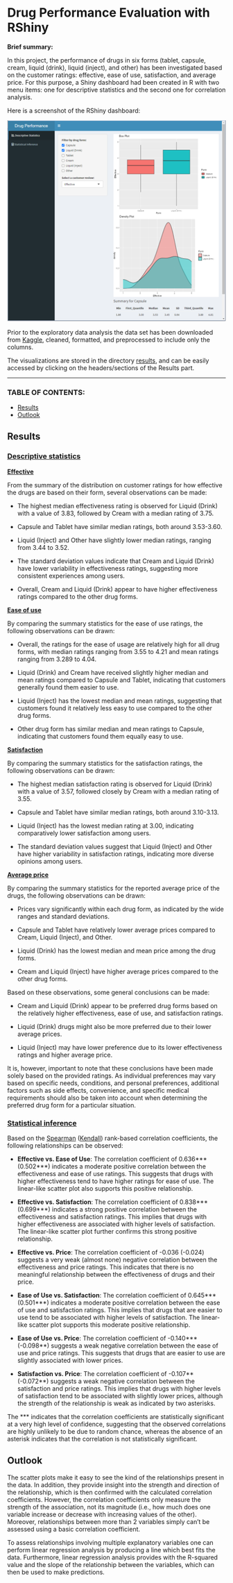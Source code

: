 # Drug Performance Evaluation with RShiny

**Brief summary:**

In this project, the performance of drugs in six forms (tablet, capsule, cream, liquid (drink), liquid (inject), and other) has been investigated based on the customer ratings: effective, ease of use, satisfaction, and average price. 
For this purpose, a Shiny dashboard had been created in R with two menu items: one for descriptive statistics and the second one for correlation analysis. 

Here is a screenshot of the RShiny dashboard:

<p align="center">
<img src="https://github.com/arjeta-rushiti/data-science-portfolio/blob/main/drug_performance_eval/dashboard_screenshot.png">
</p>

Prior to the exploratory data analysis the data set has been downloaded from [Kaggle](https://www.kaggle.com/datasets/thedevastator/drug-performance-evaluation), cleaned, formatted, and preprocessed to include only the columns. 

The visualizations are stored in the directory [results](https://github.com/arjeta-rushiti/data-science-portfolio/tree/main/drug_performance_eval/results), and can be easily accessed by clicking on the headers/sections of the Results part. 

<hr>

### TABLE OF CONTENTS:
* [Results](https://github.com/arjeta-rushiti/data-science-portfolio/tree/main/drug_performance_eval#results)
* [Outlook](https://github.com/arjeta-rushiti/data-science-portfolio/tree/main/drug_performance_eval#outlook)

 
## Results

### [Descriptive statistics](https://github.com/arjeta-rushiti/data-science-portfolio/tree/main/drug_performance_eval/results/descriptive_statistics)

[**Effective**](https://github.com/arjeta-rushiti/data-science-portfolio/blob/main/drug_performance_eval/results/descriptive_statistics/effective.pdf)

From the summary of the distribution on customer ratings for how effective the drugs are based on their form, several observations can be made:

* The highest median effectiveness rating is observed for Liquid (Drink) with a value of 3.83, followed by Cream with a median rating of 3.75.

* Capsule and Tablet have similar median ratings, both around 3.53-3.60.

* Liquid (Inject) and Other have slightly lower median ratings, ranging from 3.44 to 3.52.

* The standard deviation values indicate that Cream and Liquid (Drink) have lower variability in effectiveness ratings, suggesting more consistent experiences among users.

* Overall, Cream and Liquid (Drink) appear to have higher effectiveness ratings compared to the other drug forms.

[**Ease of use**](https://github.com/arjeta-rushiti/data-science-portfolio/blob/main/drug_performance_eval/results/descriptive_statistics/ease_of_use.pdf)

By comparing the summary statistics for the ease of use ratings, the following observations can be drawn:

* Overall, the ratings for the ease of usage are relatively high for all drug forms, with median ratings ranging from 3.55 to 4.21 and mean ratings ranging from 3.289 to 4.04.

* Liquid (Drink) and Cream have received slightly higher median and mean ratings compared to Capsule and Tablet, indicating that customers generally found them easier to use.

* Liquid (Inject) has the lowest median and mean ratings, suggesting that customers found it relatively less easy to use compared to the other drug forms.

* Other drug form has similar median and mean ratings to Capsule, indicating that customers found them equally easy to use.

[**Satisfaction**](https://github.com/arjeta-rushiti/data-science-portfolio/blob/main/drug_performance_eval/results/descriptive_statistics/satisfaction.pdf)

By comparing the summary statistics for the satisfaction ratings, the following observations can be drawn:

* The highest median satisfaction rating is observed for Liquid (Drink) with a value of 3.57, followed closely by Cream with a median rating of 3.55.

* Capsule and Tablet have similar median ratings, both around 3.10-3.13.

* Liquid (Inject) has the lowest median rating at 3.00, indicating comparatively lower satisfaction among users.

* The standard deviation values suggest that Liquid (Inject) and Other have higher variability in satisfaction ratings, indicating more diverse opinions among users.

[**Average price**](https://github.com/arjeta-rushiti/data-science-portfolio/blob/main/drug_performance_eval/results/descriptive_statistics/price.pdf)

By comparing the summary statistics for the reported average price of the drugs, the following observations can be drawn:

* Prices vary significantly within each drug form, as indicated by the wide ranges and standard deviations.

* Capsule and Tablet have relatively lower average prices compared to Cream, Liquid (Inject), and Other.

* Liquid (Drink) has the lowest median and mean price among the drug forms.

* Cream and Liquid (Inject) have higher average prices compared to the other drug forms.


Based on these observations, some general conclusions can be made:

* Cream and Liquid (Drink) appear to be preferred drug forms based on the relatively higher effectiveness, ease of use, and satisfaction ratings.

* Liquid (Drink) drugs might also be more preferred due to their lower average prices.

* Liquid (Inject) may have lower preference due to its lower effectiveness ratings and higher average price.

It is, however, important to note that these conclusions have been made solely based on the provided ratings. 
As individual preferences may vary based on specific needs, conditions, and personal preferences, 
additional factors such as side effects, convenience, and specific medical requirements should also be taken into account when determining the preferred drug form for a particular situation.

### [Statistical inference](https://github.com/arjeta-rushiti/data-science-portfolio/tree/main/drug_performance_eval/results/statistical_inference)

Based on the [Spearman](https://github.com/arjeta-rushiti/data-science-portfolio/blob/main/drug_performance_eval/results/statistical_inference/spearman_correlation.pdf) ([Kendall](https://github.com/arjeta-rushiti/data-science-portfolio/blob/main/drug_performance_eval/results/statistical_inference/kendall_correlation.pdf)) rank-based correlation coefficients, the following relationships can be observed:

* **Effective vs. Ease of Use**: The correlation coefficient of 0.636*** (0.502***) indicates a moderate positive correlation between the effectiveness and ease of use ratings. This suggests that drugs with higher effectiveness tend to have higher ratings for ease of use. The linear-like scatter plot also supports this positive relationship.

* **Effective vs. Satisfaction**: The correlation coefficient of 0.838*** (0.699***) indicates a strong positive correlation between the effectiveness and satisfaction ratings. This implies that drugs with higher effectiveness are associated with higher levels of satisfaction. The linear-like scatter plot further confirms this strong positive relationship.

* **Effective vs. Price**: The correlation coefficient of -0.036 (-0.024) suggests a very weak (almost none) negative correlation between the effectiveness and price ratings. This indicates that there is no meaningful relationship between the effectiveness of drugs and their price.

* **Ease of Use vs. Satisfaction**: The correlation coefficient of 0.645*** (0.501***) indicates a moderate positive correlation between the ease of use and satisfaction ratings. This implies that drugs that are easier to use tend to be associated with higher levels of satisfaction. The linear-like scatter plot supports this moderate positive relationship.

* **Ease of Use vs. Price**: The correlation coefficient of -0.140*** (-0.098**) suggests a weak negative correlation between the ease of use and price ratings. This suggests that drugs that are easier to use are slightly associated with lower prices.

* **Satisfaction vs. Price**: The correlation coefficient of -0.107** (-0.072**) suggests a weak negative correlation between the satisfaction and price ratings. This implies that drugs with higher levels of satisfaction tend to be associated with slightly lower prices, although the strength of the relationship is weak as indicated by two asterisks.

The *** indicates that the correlation coefficients are statistically significant at a very high level of confidence, suggesting that the observed correlations are highly unlikely to be due to random chance, whereas the absence of an asterisk indicates that the correlation is not statistically significant. 

## Outlook 
The scatter plots make it easy to see the kind of the relationships present in the data. In addition, they provide insight into the strength and direction of the relationship, which is then confirmed with the calculated correlation coefficients.
However, the correlation coefficients only measure the strength of the association, not its magnitude (i.e., how much does one variable increase or decrease with increasing values of the other). Moreover, relationships between more than 2 variables simply can’t be assessed using a basic correlation coefficient.

To  assess relationships involving multiple explanatory variables one can perform linear regression analysis by producing a line which best fits the data. 
Furthermore, linear regression analysis provides with the R-squared value and the slope of the relationship between the variables, which can then be used to make predictions. 
